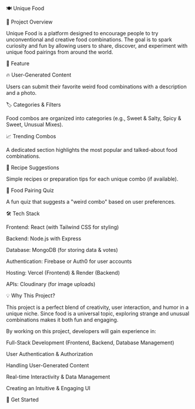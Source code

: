 🍽️ Unique Food

📌 Project Overview

Unique Food is a platform designed to encourage people to try unconventional and creative food combinations. The goal is to spark curiosity and fun by allowing users to share, discover, and experiment with unique food pairings from around the world.

🚀 Feature

🔥 User-Generated Content

Users can submit their favorite weird food combinations with a description and a photo.

🏷️ Categories & Filters

Food combos are organized into categories (e.g., Sweet & Salty, Spicy & Sweet, Unusual Mixes).

📈 Trending Combos

A dedicated section highlights the most popular and talked-about food combinations.

🍳 Recipe Suggestions

Simple recipes or preparation tips for each unique combo (if available).

🎯 Food Pairing Quiz

A fun quiz that suggests a "weird combo" based on user preferences.

🛠️ Tech Stack

Frontend: React (with Tailwind CSS for styling)

Backend: Node.js with Express

Database: MongoDB (for storing data & votes)

Authentication: Firebase or Auth0 for user accounts

Hosting: Vercel (Frontend) & Render (Backend)

APIs: Cloudinary (for image uploads)

💡 Why This Project?

This project is a perfect blend of creativity, user interaction, and humor in a unique niche. Since food is a universal topic, exploring strange and unusual combinations makes it both fun and engaging.

By working on this project, developers will gain experience in:

Full-Stack Development (Frontend, Backend, Database Management)

User Authentication & Authorization

Handling User-Generated Content

Real-time Interactivity & Data Management


Creating an Intuitive & Engaging UI

🎯 Get Started


